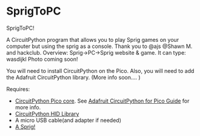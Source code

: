 # SprigToPC




SprigToPC! 



A CircuitPython program that allows you to play Sprig games on your computer but using the sprig as a console. Thank you to  @ajs   @Shawn M.  and hackclub. Overview: Sprig->PC->Sprig website &amp; game. It can type: wasdijkl Photo coming soon! 

You will need to install CircuitPython on the Pico.
Also, you will need to add the Adafruit CircuitPython library.
(More info soon.... )

Requires:
- [CircuitPython Pico core](https://circuitpython.org/board/raspberry_pi_pico/). See [Adafruit CircuitPython for Pico Guide](https://learn.adafruit.com/getting-started-with-raspberry-pi-pico-circuitpython/circuitpython) for more info.
- [CircuitPython HID Library](https://learn.adafruit.com/circuitpython-essentials/circuitpython-hid-keyboard-and-mouse)
- A micro USB cable(and adapter if needed)
- [A Sprig!](https://sprig.hackclub.com)



